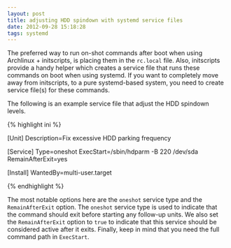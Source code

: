 ```yaml
---
layout: post
title: adjusting HDD spindown with systemd service files
date: 2012-09-28 15:18:28
tags: systemd
---
```


The preferred way to run on-shot commands after boot when using Archlinux + initscripts,
is placing them in the `rc.local` file. Also, initscripts provide a handy helper which creates a
service file that runs these commands on boot when using systemd. If you want to completely
move away from initscripts, to a pure systemd-based system, you need to create service
file(s) for these commands.

The following is an example service file that adjust the HDD spindown levels.

{% highlight ini %}

[Unit]
Description=Fix excessive HDD parking frequency

[Service]
Type=oneshot
ExecStart=/sbin/hdparm -B 220 /dev/sda
RemainAfterExit=yes

[Install]
WantedBy=multi-user.target

{% endhighlight %}

The most notable options here are the `oneshot` service type and the `RemainAfterExit` option.
The `oneshot` service type is used to indicate that the command should exit before starting any
follow-up units. We also set the `RemainAfterExit` option to `true` to indicate that this service
should be considered active after it exits. Finally, keep in mind that you need the full command
path in `ExecStart`.
